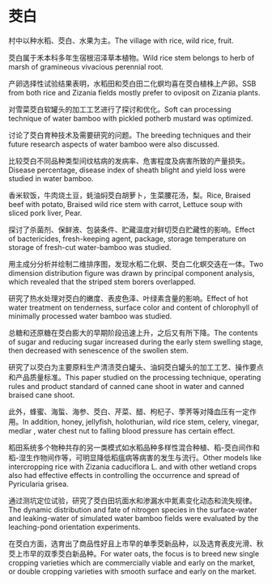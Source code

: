 # 茭白

<p><span class="chinese">村中以种水稻、茭白、水果为主。</span><span class="english">The village with rice, wild rice, fruit.</span></p>

<p><span class="chinese">茭白属于禾本科多年生宿根沼泽草本植物。</span><span class="english">Wild rice stem belongs to herb of marsh of gramineous vivacious perennial root.</span></p>

<p><span class="chinese">产卵选择性试验结果表明，水稻田和茭白田二化螟均喜在茭白植株上产卵。</span><span class="english">SSB from both rice and Zizania fields mostly prefer to oviposit on Zizania plants.</span></p>

<p><span class="chinese">对雪菜茭白软罐头的加工工艺进行了探讨和优化。</span><span class="english">Soft can processing technique of water bamboo with pickled potherb mustard was optimized.</span></p>

<p><span class="chinese">讨论了茭白育种技术及需要研究的问题。</span><span class="english">The breeding techniques and their future research aspects of water bamboo were also discussed.</span></p>

<p><span class="chinese">比较茭白不同品种类型间纹枯病的发病率、危害程度及病害所致的产量损失。</span><span class="english">Disease percentage, disease index of sheath blight and yield loss were studied in water bamboo.</span></p>

<p><span class="chinese">香米软饭，牛肉烧土豆，蚝油焖茭白胡萝卜，生菜腰花汤，梨。</span><span class="english">Rice, Braised beef with potato, Braised wild rice stem with carrot, Lettuce soup with sliced pork liver, Pear.</span></p>

<p><span class="chinese">探讨了杀菌剂、保鲜液、包装条件、贮藏温度对鲜切茭白贮藏性的影响。</span><span class="english">Effect of bactericides, fresh-keeping agent, package, storage temperature on storage of fresh-cut water-bamboo was studied.</span></p>

<p><span class="chinese">用主成分分析并绘制二维排序图，发现水稻二化螟、茭白二化螟交迭在一体。</span><span class="english">Two dimension distribution figure was drawn by principal component analysis, which revealed that the striped stem borers overlapped.</span></p>

<p><span class="chinese">研究了热水处理对茭白的嫩度、表皮色泽、叶绿素含量的影响。</span><span class="english">Effect of hot water treatment on tenderness, surface color and content of chlorophyll of minimally processed water bamboo was studied.</span></p>

<p><span class="chinese">总糖和还原糖在茭白膨大的早期阶段迅速上升，之后又有所下降。</span><span class="english">The contents of sugar and reducing sugar increased during the early stem swelling stage, then decreased with senescence of the swollen stem.</span></p>

<p><span class="chinese">研究了以茭白为主要原料生产清渍茭白罐头、油焖茭白罐头的加工工艺、操作要点和产品质量标准。</span><span class="english">This paper studied on the processing technique, operating rules and product standard of canned cane shoot in water and canned braised cane shoot.</span></p>

<p><span class="chinese">此外，蜂蜜、海蜇、海参、茭白、芹菜、醋、枸杞子、荸荠等对降血压有一定作用。</span><span class="english">In addition, honey, jellyfish, holothurian, wild rice stem, celery, vinegar, medlar , water chest nut to falling blood pressure has certain effect.</span></p>

<p><span class="chinese">稻田系统多个物种共存的另一类模式如水稻品种多样性混合种植、稻-茭白间作和稻-湿生作物间作等，可明显降低稻瘟病等病害的发生与流行。</span><span class="english">Other models like intercropping rice with Zizania caduciflora L. and with other wetland crops also had effective effects in controlling the occurrence and spread of Pyricularia grisea.</span></p>

<p><span class="chinese">通过测坑定位试验，研究了茭白田坑面水和渗漏水中氮素变化动态和流失规律。</span><span class="english">The dynamic distribution and fate of nitrogen species in the surface-water and leaking-water of simulated water bamboo fields were evaluated by the leaching-pond orientation experiments.</span></p>

<p><span class="chinese">在茭白方面，选育出了商品性好且上市早的单季茭新品种，以及选育表皮光滑、秋茭上市早的双季茭白新品种。</span><span class="english">For water oats, the focus is to breed new single cropping varieties which are commercially viable and early on the market, or double cropping varieties with smooth surface and early on the market.</span></p>

